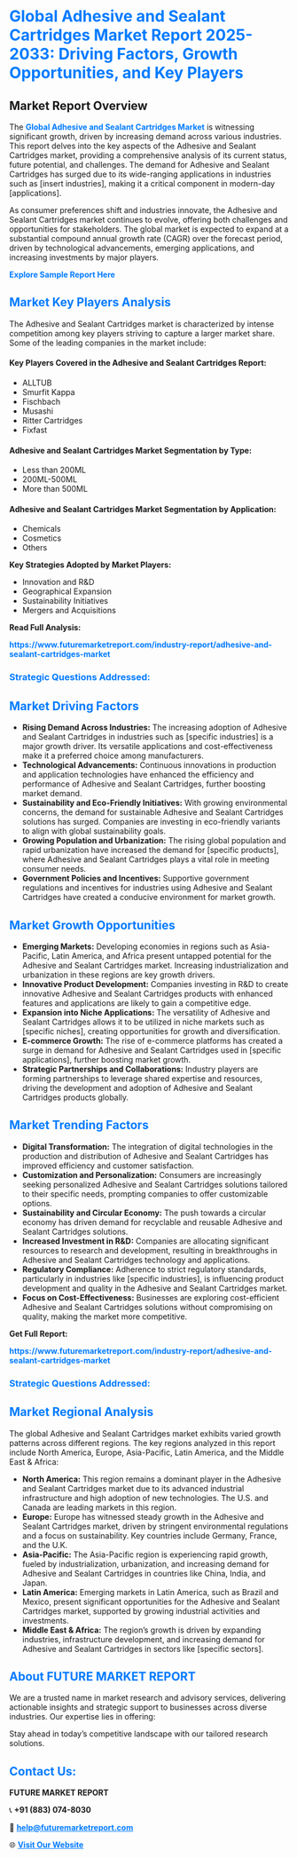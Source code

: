 <h1 style="color: #007BFF;">Global Adhesive and Sealant Cartridges Market Report 2025-2033: Driving Factors, Growth Opportunities, and Key Players</h1>

<section id="overview">
<h2>Market Report Overview</h2>
<p>The <a href="https://www.futuremarketreport.com/industry-report/adhesive-and-sealant-cartridges-market" style="color: #007BFF; text-decoration: none;"><strong>Global Adhesive and Sealant Cartridges Market</strong></a> is witnessing significant growth, driven by increasing demand across various industries. This report delves into the key aspects of the Adhesive and Sealant Cartridges market, providing a comprehensive analysis of its current status, future potential, and challenges. The demand for Adhesive and Sealant Cartridges has surged due to its wide-ranging applications in industries such as [insert industries], making it a critical component in modern-day [applications].</p>
<p>As consumer preferences shift and industries innovate, the Adhesive and Sealant Cartridges market continues to evolve, offering both challenges and opportunities for stakeholders. The global market is expected to expand at a substantial compound annual growth rate (CAGR) over the forecast period, driven by technological advancements, emerging applications, and increasing investments by major players.</p>
</section>

<section id="overview">
<p><a href="https://www.futuremarketreport.com/request-sample/reportId=42671" style="color: #007BFF; text-decoration: none;"><strong>Explore Sample Report Here</strong></a></p>
</section>

<section id="key-players">
<h2 style="color: #007BFF;">Market Key Players Analysis</h2>
<p>The Adhesive and Sealant Cartridges market is characterized by intense competition among key players striving to capture a larger market share. Some of the leading companies in the market include:</p>
<h4>Key Players Covered in the Adhesive and Sealant Cartridges Report:</h4>
<ul><li>ALLTUB</li><li>Smurfit Kappa</li><li>Fischbach</li><li>Musashi</li><li>Ritter Cartridges</li><li>Fixfast</li></ul>
<h4>Adhesive and Sealant Cartridges Market Segmentation by Type:</h4>
<ul><li>Less than 200ML</li><li>200ML-500ML</li><li>More than 500ML</li></ul>

<h4>Adhesive and Sealant Cartridges Market Segmentation by Application:</h4>
<ul><li>Chemicals</li><li>Cosmetics</li><li>Others</li></ul>
<p><strong>Key Strategies Adopted by Market Players:</strong></p>
<ul>
<li>Innovation and R&D</li>
<li>Geographical Expansion</li>
<li>Sustainability Initiatives</li>
<li>Mergers and Acquisitions</li>
</ul>
</section>

<section>
<p><strong>Read Full Analysis: </strong></p><a href="https://www.futuremarketreport.com/industry-report/adhesive-and-sealant-cartridges-market" style="color: #007BFF; text-decoration: none;"><strong>https://www.futuremarketreport.com/industry-report/adhesive-and-sealant-cartridges-market</strong></a>
<h3 style="color: #007BFF;">Strategic Questions Addressed:</h3>
</section>

<section id="driving-factors">
<h2 style="color: #007BFF;">Market Driving Factors</h2>
<ul>
<li><strong>Rising Demand Across Industries:</strong> The increasing adoption of Adhesive and Sealant Cartridges in industries such as [specific industries] is a major growth driver. Its versatile applications and cost-effectiveness make it a preferred choice among manufacturers.</li>
<li><strong>Technological Advancements:</strong> Continuous innovations in production and application technologies have enhanced the efficiency and performance of Adhesive and Sealant Cartridges, further boosting market demand.</li>
<li><strong>Sustainability and Eco-Friendly Initiatives:</strong> With growing environmental concerns, the demand for sustainable Adhesive and Sealant Cartridges solutions has surged. Companies are investing in eco-friendly variants to align with global sustainability goals.</li>
<li><strong>Growing Population and Urbanization:</strong> The rising global population and rapid urbanization have increased the demand for [specific products], where Adhesive and Sealant Cartridges plays a vital role in meeting consumer needs.</li>
<li><strong>Government Policies and Incentives:</strong> Supportive government regulations and incentives for industries using Adhesive and Sealant Cartridges have created a conducive environment for market growth.</li>
</ul>
</section>

<section id="growth-opportunities">
<h2 style="color: #007BFF;">Market Growth Opportunities</h2>
<ul>
<li><strong>Emerging Markets:</strong> Developing economies in regions such as Asia-Pacific, Latin America, and Africa present untapped potential for the Adhesive and Sealant Cartridges market. Increasing industrialization and urbanization in these regions are key growth drivers.</li>
<li><strong>Innovative Product Development:</strong> Companies investing in R&D to create innovative Adhesive and Sealant Cartridges products with enhanced features and applications are likely to gain a competitive edge.</li>
<li><strong>Expansion into Niche Applications:</strong> The versatility of Adhesive and Sealant Cartridges allows it to be utilized in niche markets such as [specific niches], creating opportunities for growth and diversification.</li>
<li><strong>E-commerce Growth:</strong> The rise of e-commerce platforms has created a surge in demand for Adhesive and Sealant Cartridges used in [specific applications], further boosting market growth.</li>
<li><strong>Strategic Partnerships and Collaborations:</strong> Industry players are forming partnerships to leverage shared expertise and resources, driving the development and adoption of Adhesive and Sealant Cartridges products globally.</li>
</ul>
</section>

<section id="trending-factors">
<h2 style="color: #007BFF;">Market Trending Factors</h2>
<ul>
<li><strong>Digital Transformation:</strong> The integration of digital technologies in the production and distribution of Adhesive and Sealant Cartridges has improved efficiency and customer satisfaction.</li>
<li><strong>Customization and Personalization:</strong> Consumers are increasingly seeking personalized Adhesive and Sealant Cartridges solutions tailored to their specific needs, prompting companies to offer customizable options.</li>
<li><strong>Sustainability and Circular Economy:</strong> The push towards a circular economy has driven demand for recyclable and reusable Adhesive and Sealant Cartridges solutions.</li>
<li><strong>Increased Investment in R&D:</strong> Companies are allocating significant resources to research and development, resulting in breakthroughs in Adhesive and Sealant Cartridges technology and applications.</li>
<li><strong>Regulatory Compliance:</strong> Adherence to strict regulatory standards, particularly in industries like [specific industries], is influencing product development and quality in the Adhesive and Sealant Cartridges market.</li>
<li><strong>Focus on Cost-Effectiveness:</strong> Businesses are exploring cost-efficient Adhesive and Sealant Cartridges solutions without compromising on quality, making the market more competitive.</li>
</ul>
</section>

<section>
<p><strong>Get Full Report: </strong></p><a href="https://www.futuremarketreport.com/industry-report/adhesive-and-sealant-cartridges-market" style="color: #007BFF; text-decoration: none;"><strong>https://www.futuremarketreport.com/industry-report/adhesive-and-sealant-cartridges-market</strong></a>
<h3 style="color: #007BFF;">Strategic Questions Addressed:</h3>
</section>


<section id="regional-analysis">
<h2 style="color: #007BFF;">Market Regional Analysis</h2>
<p>The global Adhesive and Sealant Cartridges market exhibits varied growth patterns across different regions. The key regions analyzed in this report include North America, Europe, Asia-Pacific, Latin America, and the Middle East & Africa:</p>
<ul>
<li><strong>North America:</strong> This region remains a dominant player in the Adhesive and Sealant Cartridges market due to its advanced industrial infrastructure and high adoption of new technologies. The U.S. and Canada are leading markets in this region.</li>
<li><strong>Europe:</strong> Europe has witnessed steady growth in the Adhesive and Sealant Cartridges market, driven by stringent environmental regulations and a focus on sustainability. Key countries include Germany, France, and the U.K.</li>
<li><strong>Asia-Pacific:</strong> The Asia-Pacific region is experiencing rapid growth, fueled by industrialization, urbanization, and increasing demand for Adhesive and Sealant Cartridges in countries like China, India, and Japan.</li>
<li><strong>Latin America:</strong> Emerging markets in Latin America, such as Brazil and Mexico, present significant opportunities for the Adhesive and Sealant Cartridges market, supported by growing industrial activities and investments.</li>
<li><strong>Middle East & Africa:</strong> The region’s growth is driven by expanding industries, infrastructure development, and increasing demand for Adhesive and Sealant Cartridges in sectors like [specific sectors].</li>
</ul>
</section>

<footer>
<h2 style="color: #007BFF;">About FUTURE MARKET REPORT</h2>
<p>We are a trusted name in market research and advisory services, delivering actionable insights and strategic support to businesses across diverse industries. Our expertise lies in offering:</p>

<p>Stay ahead in today’s competitive landscape with our tailored research solutions.</p>

<h2 style="color: #007BFF;">Contact Us:</h2>
<p><strong>FUTURE MARKET REPORT</strong></p>
<p>📞 <strong>+91 (883) 074-8030</strong></p>
<p>📧 <strong><a href="mailto:help@futuremarketreport.com" style="color: #007BFF;">help@futuremarketreport.com</a></strong></p>
<p>🌐 <strong><a href="https://www.futuremarketreport.com/" style="color: #007BFF;">Visit Our Website</a></strong></p>
</footer>